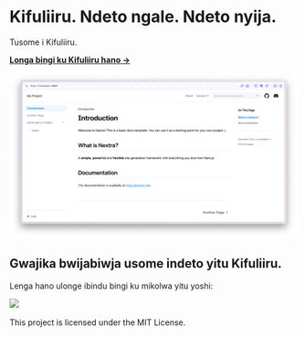 # Kifuliiru. Ndeto ngale. Ndeto nyija.

Tusome i Kifuliiru.

[**Longa bingi ku Kifuliiru hano →**](https://ibufuliiru.editorx.io/ibufuliiru/kifuliiru)

[![](.github/screenshot.png)](https://ibufuliiru.editorx.io/ibufuliiru/kifuliiru)

## Gwajika bwijabiwja usome indeto yitu Kifuliiru.

Lenga hano ulonge ibindu bingi ku mikolwa yitu yoshi:

[![](https://ibufuliiru.editorx.io/ibufuliiru/)](https://vercel.com/new/clone?s=https%3A%2F%2Fgithub.com%2Fshuding%2Fnextra-docs-template&showOptionalTeamCreation=false)

This project is licensed under the MIT License.
